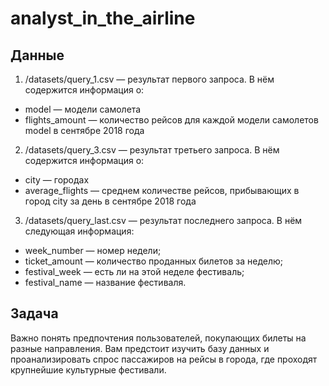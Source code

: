 # analyst_in_the_airline

## Данные

1) /datasets/query_1.csv — результат первого запроса. В нём содержится информация о:
- model — модели самолета
- flights_amount — количество рейсов для каждой модели самолетов model в сентябре 2018 года

2) /datasets/query_3.csv — результат третьего запроса. В нём содержится информация о:
- city — городах
- average_flights — среднем количестве рейсов, прибывающих в город city за день в сентябре 2018 года

3) /datasets/query_last.csv — результат последнего запроса. В нём следующая информация:
- week_number — номер недели;
- ticket_amount — количество проданных билетов за неделю;
- festival_week — есть ли на этой неделе фестиваль;
- festival_name — название фестиваля.


## Задача

Важно понять предпочтения пользователей, покупающих билеты на разные направления.
Вам предстоит изучить базу данных и проанализировать спрос пассажиров на рейсы в города, где проходят крупнейшие культурные фестивали.
